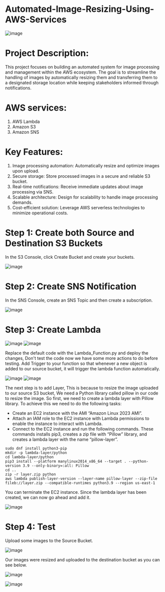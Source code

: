 # Automated-Image-Resizing-Using-AWS-Services

![image](https://github.com/EKechei/Automated-Image-Resizing-Using-AWS-Services/assets/128794751/e3125421-c579-4a2b-9524-2e0a26c351ab)



# Project Description:
This project focuses on building an automated system for image processing and management within the AWS ecosystem. The goal is to streamline the handling of images by automatically resizing them and transferring them to a designated storage location while keeping stakeholders informed through notifications.

# AWS services:
1. AWS Lambda
2. Amazon S3
3. Amazon SNS

# Key Features:
1. Image processing automation: Automatically resize and optimize images upon upload.
2. Secure storage: Store processed images in a secure and reliable S3 bucket.
3. Real-time notifications: Receive immediate updates about image processing via SNS.
4. Scalable architecture: Design for scalability to handle image processing demands.
5. Cost-efficient solution: Leverage AWS serverless technologies to minimize operational costs.

# Step 1: Create both Source and Destination S3 Buckets
In the S3 Console, click Create Bucket and create your buckets.

![image](https://github.com/EKechei/Automated-Image-Resizing-Using-AWS-Services/assets/128794751/df610d3b-f085-4a7d-bbaf-f0413fd5c143)

# Step 2: Create SNS Notification
In the SNS Console, create an SNS Topic and then create a subscription.

![image](https://github.com/EKechei/Automated-Image-Resizing-Using-AWS-Services/assets/128794751/a776e5c6-6242-466c-8407-4b77f8c9a841)

# Step 3: Create Lambda

![image](https://github.com/EKechei/Automated-Image-Resizing-Using-AWS-Services/assets/128794751/aa2d17fa-644a-4ccb-bace-1402b2c63d9c)
![image](https://github.com/EKechei/Automated-Image-Resizing-Using-AWS-Services/assets/128794751/88a47991-e4ec-42b3-8a54-7df995f6829d)

Replace the default code with the Lambda_Function.py and deploy the changes, Don't test the code now we have some more actions to do before testing.
Add Trigger to your function so that whenever a new object is added to our source bucket, it will trigger the lambda function automatically.

![image](https://github.com/EKechei/Automated-Image-Resizing-Using-AWS-Services/assets/128794751/a9a90d84-d61d-41c5-ad8f-aa434731f819)
![image](https://github.com/EKechei/Automated-Image-Resizing-Using-AWS-Services/assets/128794751/d89d0e01-0245-460b-ad26-ae83d87bc32c)

The next step is to add Layer, This is because to resize the image uploaded to our source S3 bucket, We need a Python library called pillow in our code to resize the image. So first, we need to create a lambda layer with Pillow library.
To achieve this we need to do the following tasks:

- Create an EC2 instance with the AMI “Amazon Linux 2023 AMI”.
- Attach an IAM role to the EC2 instance with Lambda permissions to enable the instance to interact with Lambda.
- Connect to the EC2 instance and run the following commands. These commands installs pip3, creates a zip file with “Pillow” library, and creates a lambda layer with the name “pillow-layer”.
  

```
sudo dnf install python3-pip
mkdir -p lambda-layer/python
cd lambda-layer/python
pip3 install --platform manylinux2014_x86_64 --target . --python-version 3.9 --only-binary=:all: Pillow
cd ..
zip -r layer.zip python
aws lambda publish-layer-version --layer-name pillow-layer --zip-file fileb://layer.zip --compatible-runtimes python3.9 --region us-east-1
```

You can terminate the EC2 instance. Since the lambda layer has been created, we can now go ahead and add it.

![image](https://github.com/EKechei/Automated-Image-Resizing-Using-AWS-Services/assets/128794751/20c61b72-f4f5-4af7-b80b-c859c5a70d6c)

# Step 4: Test

Upload some images to the Source Bucket.

![image](https://github.com/EKechei/Automated-Image-Resizing-Using-AWS-Services/assets/128794751/c6177cae-2b28-4017-9cfb-b90f73f7821a)

Our images were resized and uploaded to the destination bucket as you can see below.

![image](https://github.com/EKechei/Automated-Image-Resizing-Using-AWS-Services/assets/128794751/d7bdb10d-fe90-495d-87c3-ef9752536f6e)

![image](https://github.com/EKechei/Automated-Image-Resizing-Using-AWS-Services/assets/128794751/47e335f2-88b8-4ee7-a5da-b7740e5e7a6c)









